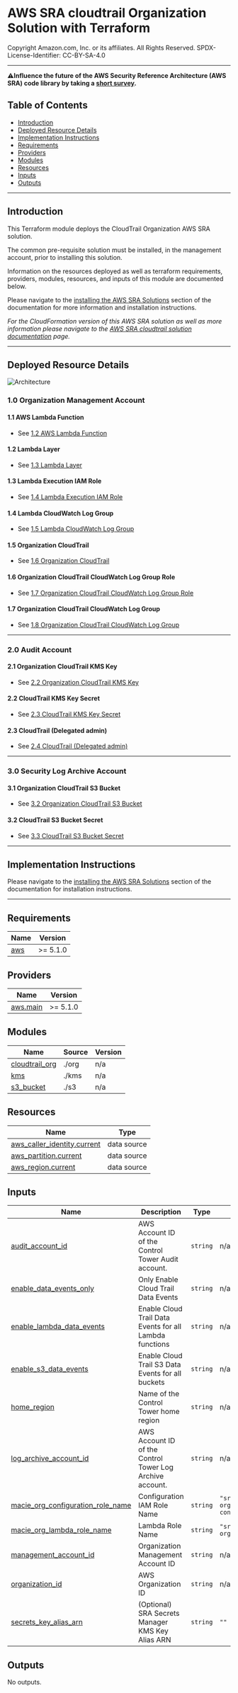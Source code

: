# AWS SRA cloudtrail Organization Solution with Terraform<!-- omit in toc -->
<!-- markdownlint-disable MD033 -->

Copyright Amazon.com, Inc. or its affiliates. All Rights Reserved. SPDX-License-Identifier: CC-BY-SA-4.0

---

⚠️**Influence the future of the AWS Security Reference Architecture (AWS SRA) code library by taking a [short survey](https://amazonmr.au1.qualtrics.com/jfe/form/SV_9oFz0p67iCw3obk).**

## <!-- omit in toc -->


## Table of Contents<!-- omit in toc -->

- [Introduction](#introduction)
- [Deployed Resource Details](#deployed-resource-details)
- [Implementation Instructions](#implementation-instructions)
- [Requirements](#requirements)
- [Providers](#providers)
- [Modules](#modules)
- [Resources](#resources)
- [Inputs](#inputs)
- [Outputs](#outputs)

---

## Introduction

This Terraform module deploys the CloudTrail Organization AWS SRA solution.  

The common pre-requisite solution must be installed, in the management account, prior to installing this solution.

Information on the resources deployed as well as terraform requirements, providers, modules, resources, and inputs of this module are documented below.

Please navigate to the [installing the AWS SRA Solutions](./../../README.md#installing-the-aws-sra-solutions) section of the documentation for more information and installation instructions.

*For the CloudFormation version of this AWS SRA solution as well as more information please navigate to the [AWS SRA cloudtrail solution documentation](./../../../solutions/cloudtrail/cloudtrail_org/README.md) page.*

---

## Deployed Resource Details

![Architecture](./../../../solutions/cloudtrail/cloudtrail_org/documentation/sra-cloudtrail-org-terraform.png)

### 1.0 Organization Management Account<!-- omit in toc -->

#### 1.1 AWS Lambda Function<!-- omit in toc -->

- See [1.2 AWS Lambda Function](./../../../solutions/cloudtrail/cloudtrail_org/README.md#12-aws-lambda-function)

#### 1.2 Lambda Layer<!-- omit in toc -->

- See [1.3 Lambda Layer](./../../../solutions/cloudtrail/cloudtrail_org/README.md#13-lambda-layer)

#### 1.3 Lambda Execution IAM Role<!-- omit in toc -->

- See [1.4 Lambda Execution IAM Role](./../../../solutions/cloudtrail/cloudtrail_org/README.md#14-lambda-execution-iam-role)

#### 1.4 Lambda CloudWatch Log Group<!-- omit in toc -->

- See [1.5 Lambda CloudWatch Log Group](./../../../solutions/cloudtrail/cloudtrail_org/README.md#15-lambda-cloudwatch-log-group)

#### 1.5 Organization CloudTrail<!-- omit in toc -->

- See [1.6 Organization CloudTrail](./../../../solutions/cloudtrail/cloudtrail_org/README.md#16-organization-cloudtrail)

#### 1.6 Organization CloudTrail CloudWatch Log Group Role<!-- omit in toc -->

- See [1.7 Organization CloudTrail CloudWatch Log Group Role](./../../../solutions/cloudtrail/cloudtrail_org/README.md#17-organization-cloudtrail-cloudwatch-log-group-role)

#### 1.7 Organization CloudTrail CloudWatch Log Group<!-- omit in toc -->

- See [1.8 Organization CloudTrail CloudWatch Log Group](./../../../solutions/cloudtrail/cloudtrail_org/README.md#18-organization-cloudtrail-cloudwatch-log-group)

---

### 2.0 Audit Account<!-- omit in toc -->

#### 2.1 Organization CloudTrail KMS Key<!-- omit in toc -->

- See [2.2 Organization CloudTrail KMS Key](./../../../solutions/cloudtrail/cloudtrail_org/README.md#22-organization-cloudtrail-kms-key)

#### 2.2 CloudTrail KMS Key Secret<!-- omit in toc -->

- See [2.3 CloudTrail KMS Key Secret](./../../../solutions/cloudtrail/cloudtrail_org/README.md#23-cloudtrail-kms-key-secret)

#### 2.3 CloudTrail (Delegated admin)<!-- omit in toc -->

- See [2.4 CloudTrail (Delegated admin)](#24-cloudtrail-delegated-admin)

---

### 3.0 Security Log Archive Account<!-- omit in toc -->

#### 3.1 Organization CloudTrail S3 Bucket<!-- omit in toc -->

- See [3.2 Organization CloudTrail S3 Bucket](./../../../solutions/cloudtrail/cloudtrail_org/README.md#32-organization-cloudtrail-s3-bucket)

#### 3.2 CloudTrail S3 Bucket Secret<!-- omit in toc -->

- See [3.3 CloudTrail S3 Bucket Secret](./../../../solutions/cloudtrail/cloudtrail_org/README.md#33-cloudtrail-s3-bucket-secret)

---

## Implementation Instructions

Please navigate to the [installing the AWS SRA Solutions](./../../README.md#installing-the-aws-sra-solutions) section of the documentation for installation instructions.


---
<!-- BEGIN_TF_DOCS -->
## Requirements

| Name | Version |
|------|---------|
| <a name="requirement_aws"></a> [aws](#requirement\_aws) | >= 5.1.0 |

## Providers

| Name | Version |
|------|---------|
| <a name="provider_aws.main"></a> [aws.main](#provider\_aws.main) | >= 5.1.0 |

## Modules

| Name | Source | Version |
|------|--------|---------|
| <a name="module_cloudtrail_org"></a> [cloudtrail\_org](#module\_cloudtrail\_org) | ./org | n/a |
| <a name="module_kms"></a> [kms](#module\_kms) | ./kms | n/a |
| <a name="module_s3_bucket"></a> [s3\_bucket](#module\_s3\_bucket) | ./s3 | n/a |

## Resources

| Name | Type |
|------|------|
| [aws_caller_identity.current](https://registry.terraform.io/providers/hashicorp/aws/latest/docs/data-sources/caller_identity) | data source |
| [aws_partition.current](https://registry.terraform.io/providers/hashicorp/aws/latest/docs/data-sources/partition) | data source |
| [aws_region.current](https://registry.terraform.io/providers/hashicorp/aws/latest/docs/data-sources/region) | data source |

## Inputs

| Name | Description | Type | Default | Required |
|------|-------------|------|---------|:--------:|
| <a name="input_audit_account_id"></a> [audit\_account\_id](#input\_audit\_account\_id) | AWS Account ID of the Control Tower Audit account. | `string` | n/a | yes |
| <a name="input_enable_data_events_only"></a> [enable\_data\_events\_only](#input\_enable\_data\_events\_only) | Only Enable Cloud Trail Data Events | `string` | n/a | yes |
| <a name="input_enable_lambda_data_events"></a> [enable\_lambda\_data\_events](#input\_enable\_lambda\_data\_events) | Enable Cloud Trail Data Events for all Lambda functions | `string` | n/a | yes |
| <a name="input_enable_s3_data_events"></a> [enable\_s3\_data\_events](#input\_enable\_s3\_data\_events) | Enable Cloud Trail S3 Data Events for all buckets | `string` | n/a | yes |
| <a name="input_home_region"></a> [home\_region](#input\_home\_region) | Name of the Control Tower home region | `string` | n/a | yes |
| <a name="input_log_archive_account_id"></a> [log\_archive\_account\_id](#input\_log\_archive\_account\_id) | AWS Account ID of the Control Tower Log Archive account. | `string` | n/a | yes |
| <a name="input_macie_org_configuration_role_name"></a> [macie\_org\_configuration\_role\_name](#input\_macie\_org\_configuration\_role\_name) | Configuration IAM Role Name | `string` | `"sra-macie-org-configuration"` | no |
| <a name="input_macie_org_lambda_role_name"></a> [macie\_org\_lambda\_role\_name](#input\_macie\_org\_lambda\_role\_name) | Lambda Role Name | `string` | `"sra-macie-org-lambda"` | no |
| <a name="input_management_account_id"></a> [management\_account\_id](#input\_management\_account\_id) | Organization Management Account ID | `string` | n/a | yes |
| <a name="input_organization_id"></a> [organization\_id](#input\_organization\_id) | AWS Organization ID | `string` | n/a | yes |
| <a name="input_secrets_key_alias_arn"></a> [secrets\_key\_alias\_arn](#input\_secrets\_key\_alias\_arn) | (Optional) SRA Secrets Manager KMS Key Alias ARN | `string` | `""` | no |

## Outputs

No outputs.
<!-- END_TF_DOCS -->